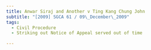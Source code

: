 ```yaml
---
title: Anwar Siraj and Another v Ting Kang Chung John 
subtitle: "[2009] SGCA 61 / 09\_December\_2009"
tags:
  - Civil Procedure
  - Striking out Notice of Appeal served out of time

---
```


